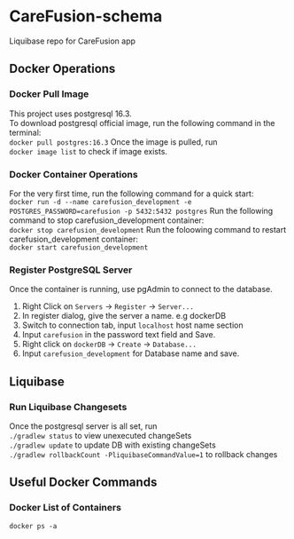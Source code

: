 # CareFusion-schema
Liquibase repo for CareFusion app
## Docker Operations
### Docker Pull Image
This project uses postgresql 16.3. <br/>
To download postgresql official image, run the following command in the terminal:<br />
`docker pull postgres:16.3`
Once the image is pulled, run <br/>
`docker image list` to check if image exists.
### Docker Container Operations
For the very first time, run the following command for a quick start:<br />
`docker run -d --name carefusion_development -e POSTGRES_PASSWORD=carefusion -p 5432:5432 postgres`
Run the following command to stop carefusion_development container:<br/>
`docker stop carefusion_development`
Run the foloowing command to restart carefusion_development container:<br/>
`docker start carefusion_development`
### Register PostgreSQL Server
Once the container is running, use pgAdmin to connect to the database.
1. Right Click on `Servers` -> `Register` -> `Server...`
2. In register dialog, give the server a name. e.g dockerDB
3. Switch to connection tab, input `localhost` host name section
4. Input `carefusion` in the password text field and Save.
5. Right click on `dockerDB` -> `Create` -> `Database...`
6. Input `carefusion_development` for Database name and save.

## Liquibase
### Run Liquibase Changesets
Once the postgresql server is all set, run <br/> 
`./gradlew status` to view unexecuted changeSets<br/>
`./gradlew update` to update DB with existing changeSets<br/>
`./gradlew rollbackCount -PliquibaseCommandValue=1` to rollback changes

## Useful Docker Commands
### Docker List of Containers
`docker ps -a`
